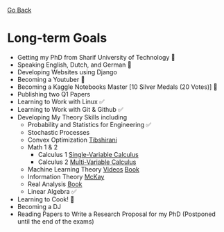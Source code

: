 [Go Back](https://github.com/arm-on/plan/blob/main/README.md)
# Long-term Goals

- Getting my PhD from Sharif University of Technology :hammer:
- Speaking English, Dutch, and German :hammer:
- Developing Websites using Django
- Becoming a Youtuber :hammer:
- Becoming a Kaggle Notebooks Master [10 Silver Medals (20 Votes)] :beer:
- Publishing two Q1 Papers
- Learning to Work with Linux :white_check_mark:
- Learning to Work with Git & Github :white_check_mark:
- Developing My Theory Skills including
    - Probability and Statistics for Engineering :white_check_mark:
    - Stochastic Processes
    - Convex Optimization [Tibshirani](http://www.stat.cmu.edu/~ryantibs/convexopt-F18/)
    - Math 1 & 2
        - Calculus 1 [Single-Variable Calculus](https://www.youtube.com/watch?v=jbIQW0gkgxo&list=PLE2215608E2574180)
        - Calculus 2 [Multi-Variable Calculus](https://www.youtube.com/watch?v=PxCxlsl_YwY&list=PL4C4C8A7D06566F38)
    - Machine Learning Theory [Videos](https://www.youtube.com/watch?v=b5NlRg8SjZg&list=PLPW2keNyw-usgvmR7FTQ3ZRjfLs5jT4BO) [Book](http://www.datascienceassn.org/sites/default/files/Understanding%20Machine%20Learning%20-%20From%20Theory%20to%20Algorithms.pdf)
    - Information Theory [McKay](http://videolectures.net/course_information_theory_pattern_recognition/)
    - Real Analysis [Book](https://smartmanmaths.files.wordpress.com/2017/11/real-mathematical-analysis.pdf)
    - Linear Algebra :white_check_mark:
- Learning to Cook! :beer:
- Becoming a DJ
- Reading Papers to Write a Research Proposal for my PhD (Postponed until the end of the exams)